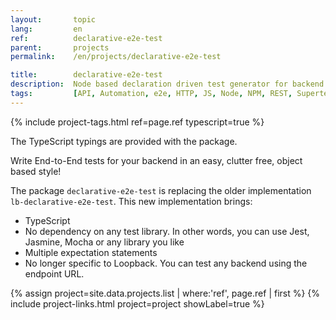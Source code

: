 ```yaml
---
layout:       topic
lang:         en
ref:          declarative-e2e-test
parent:       projects
permalink:    /en/projects/declarative-e2e-test

title:        declarative-e2e-test
description:  Node based declaration driven test generator for backend API.
tags:         [API, Automation, e2e, HTTP, JS, Node, NPM, REST, Supertest, Test, TypeScript]
---
```


{% include project-tags.html ref=page.ref typescript=true %}

The TypeScript typings are provided with the package.

Write End-to-End tests for your backend in an easy, clutter free, object based style!

The package `declarative-e2e-test` is replacing the older implementation `lb-declarative-e2e-test`.
This new implementation brings:
- TypeScript
- No dependency on any test library. In other words, you can use Jest, Jasmine, Mocha or any library you like
- Multiple expectation statements
- No longer specific to Loopback. You can test any backend using the endpoint URL.

{% assign project=site.data.projects.list | where:'ref', page.ref | first %}
{% include project-links.html project=project showLabel=true %}


[testGen]: ./declarative-test-structure-generator
[testGen#testSuiteDefinition]: ./declarative-test-structure-generator#test-suite-definition
[testGen#testDefinition]: ./declarative-test-structure-generator#test-definition
[testGen#testSuiteDefinitionStructure]: ./declarative-test-structure-generator#test-suites-definition-structure
[testGen#hooks]: ./declarative-test-structure-generator#test-hooks
[testGen#runOnlySkip]: ./declarative-test-structure-generator#run-only--skip

[debug]: https://www.npmjs.com/package/debug
[chaiDeepMatch]: https://www.npmjs.com/package/chai-deep-match
[loopback]: https://loopback.io/
[mocha]: https://mochajs.org/
[supertest]: https://github.com/visionmedia/supertest/
[superagent]: https://visionmedia.github.io/superagent/
